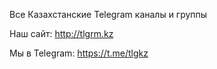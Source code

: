 Все Казахстанские Telegram каналы и группы

Наш сайт: http://tlgrm.kz

Мы в Telegram: https://t.me/tlgkz
